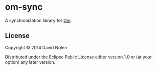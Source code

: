 # om-sync

A synchronization library for [Om](http://github.com/swannodette/om).

## License

Copyright © 2014 David Nolen

Distributed under the Eclipse Public License either version 1.0 or (at
your option) any later version.
